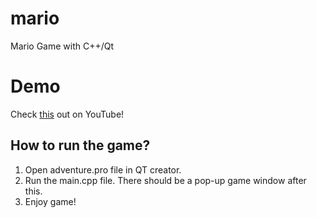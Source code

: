 # mario
Mario Game with C++/Qt

# Demo
Check [this](https://www.youtube.com/watch?v=qZN8QkhRMWE) out on YouTube! 


## How to run the game?
1. Open adventure.pro file in QT creator.
2. Run the main.cpp file. There should be a pop-up game window after this.
3. Enjoy game!


